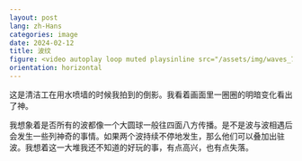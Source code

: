 ```yaml
---
layout: post
lang: zh-Hans
categories: image
date: 2024-02-12
title: 波纹
figure: <video autoplay loop muted playsinline src="/assets/img/waves_720p.mp4"></video><script>document.querySelector('video').playbackRate = 0.3;</script>
orientation: horizontal
---
```

这是清洁工在用水喷墙的时候我拍到的倒影。我看着画面里一圈圈的明暗变化看出了神。

我想象着是否所有的波都像一个大圆球一般往四面八方传播。是不是波与波相遇后会发生一些列神奇的事情。如果两个波持续不停地发生，那么他们可以叠加出驻波。我想着这一大堆我还不知道的好玩的事，有点高兴，也有点失落。